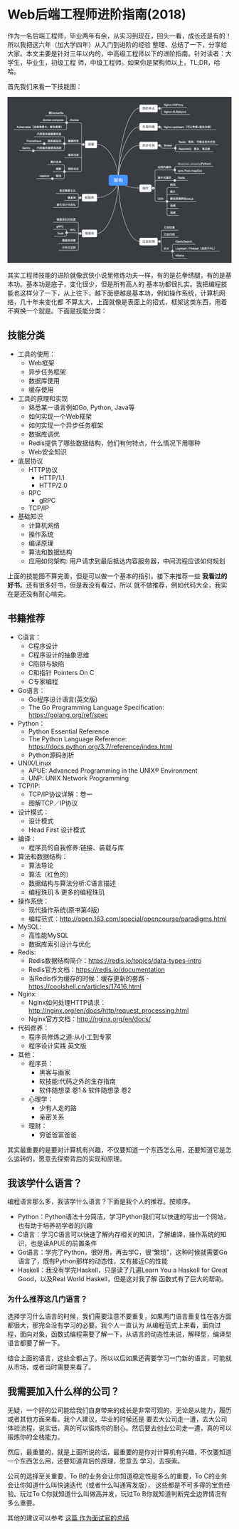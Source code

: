 # Web后端工程师进阶指南(2018)

作为一名后端工程师，毕业两年有余，从实习到现在，回头一看，成长还是有的！所以我把这六年（加大学四年）从入门到进阶的经验
整理、总结了一下，分享给大家。本文主要是针对三年以内的，中高级工程师以下的进阶指南。针对读者：大学生，毕业生，初级工程
师，中级工程师。如果你是架构师以上，TL;DR，哈哈。

首先我们来看一下技能图：

![架构技能图](./img/architecture.png)

其实工程师技能的进阶就像武侠小说里修炼功夫一样，有的是花拳绣腿，有的是基本功。基本功是底子，变化很少，但是所有高人的
基本功都很扎实。我把编程技能也这样分了一下，从上往下，越下面便越是基本功，例如操作系统，计算机网络，几十年来变化都
不算太大，上面就像是表面上的招式，框架这类东西，用着不爽换一个就是。下面是技能分类：

## 技能分类

- 工具的使用：
    - Web框架
    - 异步任务框架
    - 数据库使用
    - 缓存使用
- 工具的原理和实现
    - 熟悉某一语言例如Go, Python, Java等
    - 如何实现一个Web框架
    - 如何实现一个异步任务框架
    - 数据库调优
    - Redis提供了哪些数据结构，他们有何特点，什么情况下用哪种
    - Web安全知识
- 底层协议
    - HTTP协议
        - HTTP/1.1
        - HTTP/2.0
    - RPC
        - gRPC
    - TCP/IP
- 基础知识
    - 计算机网络
    - 操作系统
    - 编译原理
    - 算法和数据结构
    - 应用如何架构: 用户请求到最后抵达内容服务器，中间流程应该如何规划


上面的技能图不算完善，但是可以做一个基本的指引。接下来推荐一些 **我看过的好书**。还有很多好书，但是我没有看过，所以
就不做推荐，例如代码大全，我实在是还没有耐心啃完。


## 书籍推荐

- C语言：
    - C程序设计
    - C程序设计的抽象思维
    - C陷阱与缺陷
    - C和指针 Pointers On C
    - C专家编程
- Go语言：
    - Go程序设计语言(英文版)
    - The Go Programming Language Specification: https://golang.org/ref/spec
- Python：
    - Python Essential Reference
    - The Python Language Reference: https://docs.python.org/3.7/reference/index.html
    - Python源码剖析
- UNIX/Linux
    - APUE: Advanced Programming in the UNIX® Environment
    - UNP: UNIX Network Programming
- TCP/IP:
    - TCP/IP协议详解：卷一
    - 图解TCP／IP协议
- 设计模式：
    - 设计模式
    - Head First 设计模式
- 编译：
    - 程序员的自我修养:链接、装载与库
- 算法和数据结构：
    - 算法导论
    - 算法（红色的）
    - 数据结构与算法分析:C语言描述
    - 编程珠玑 & 更多的编程珠玑
- 操作系统：
    - 现代操作系统(原书第4版)
    - 编程范式：http://open.163.com/special/opencourse/paradigms.html
- MySQL:
    - 高性能MySQL
    - 数据库索引设计与优化
- Redis:
    - Redis数据结构简介：https://redis.io/topics/data-types-intro
    - Redis官方文档：https://redis.io/documentation
    - 当Redis作为缓存的时候：缓存更新的套路 - https://coolshell.cn/articles/17416.html
- Nginx:
    - Nginx如何处理HTTP请求：http://nginx.org/en/docs/http/request_processing.html
    - Nginx官方文档：http://nginx.org/en/docs/
- 代码修养：
    - 程序员修炼之道:从小工到专家
    - 程序设计实践 英文版
- 其他：
    - 程序员：
        - 黑客与画家
        - 软技能:代码之外的生存指南
        - 软件随想录 卷1 & 软件随想录 卷2
    - 心理学：
        - 少有人走的路
        - 亲密关系
    - 理财：
        - 穷爸爸富爸爸


其实最重要的是要对计算机有兴趣，不仅要知道一个东西怎么用，还要知道它是怎么运转的，愿意去探索背后的实现和原理。


## 我该学什么语言？

编程语言那么多，我该学什么语言？下面是我个人的推荐。按顺序。

- Python：Python语法十分简洁，学习Python我们可以快速的写出一个网站，也有助于培养初学者的兴趣
- C语言：学习C语言可以快速了解内存相关的知识，了解编译，操作系统的知识，也是读APUE的前置条件
- Go语言：学完了Python，很好用，再去学C，很“繁琐”，这种时候就需要Go语言了，既有Python那样的动态性，又有接近C的性能
- Haskell：我没有学完Haskell，只是读了几遍Learn You a Haskell for Great Good，以及Real World Haskell，但是这对我了解
函数式有了巨大的帮助。

### 为什么推荐这几门语言？

选择学习什么语言的时候，我们需要注意不要重复，如果两门语言重复性在各方面都很大，那完全没有学习的必要。我个人一直认为
从编程范式上来看，面向过程，面向对象，函数式编程需要了解一下，从语言的动态性来说，解释型，编译型语言都要了解一下。

结合上面的语言，这些全都占了。所以以后如果还需要学习一门新的语言，可能就从市场，或者当时需要来看了。


## 我需要加入什么样的公司？

无疑，一个好的公司能给我们自身带来的成长是非常可观的，无论是从能力，履历或者其他方面来看。我个人建议，毕业的时候还是
要去大公司走一遭，去大公司体验流程，说实话，真的可以锻炼你的耐心。然后要去创业公司走一遭，真的可以锻炼你的全栈能力。

然后，最重要的，就是上面所说的话，最重要的是你对计算机有兴趣，不仅要知道一个东西怎么用，还要知道背后的原理，愿意去
学习，去探索。

公司的选择至关重要，To B的业务会让你知道稳定性是多么的重要，To C的业务会让你知道什么叫快速迭代（或者什么叫通宵发版），
这些都是不可多得的宝贵经验。玩过To C你就知道什么叫做高并发，玩过To B你就知道判断完全边界情况有多么重要。

其他的建议可以参考 [这篇 作为面试官的总结](https://jiajunhuang.com/articles/2018_03_10-interview.md.html)
